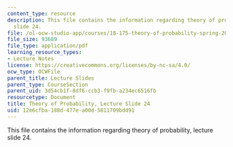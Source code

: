 ```yaml
---
content_type: resource
description: This file contains the information regarding theory of probability, lecture
  slide 24.
file: /ol-ocw-studio-app/courses/18-175-theory-of-probability-spring-2014/12e6cfba188d477ea00d5811709bdd91_MIT18_175S14_Lecture24.pdf
file_size: 93689
file_type: application/pdf
learning_resource_types:
- Lecture Notes
license: https://creativecommons.org/licenses/by-nc-sa/4.0/
ocw_type: OCWFile
parent_title: Lecture Slides
parent_type: CourseSection
parent_uid: 3d54cb1f-8df6-ccb3-f9fb-a234ec6516fb
resourcetype: Document
title: Theory of Probability, Lecture Slide 24
uid: 12e6cfba-188d-477e-a00d-5811709bdd91
---
```

This file contains the information regarding theory of probability, lecture slide 24.